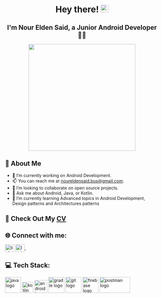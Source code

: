    <h1 align="center">Hey there! <img src="https://media.giphy.com/media/hvRJCLFzcasrR4ia7z/giphy.gif" width="25"></h1>
<h2 align="center">I'm Nour Elden Said, a Junior Android Developer 👨‍💻</h2>

<p align="center"><img  src= "https://user-images.githubusercontent.com/93207605/235039871-3b441576-6068-4c3a-b597-fe0c40083806.gif" width ="350px" ></p>

## 👾 About Me
- 🔭 I’m currently working on Android Development.
- 📫 You can reach me at noureldensaid.bus@gmail.com.
- 👯 I’m looking to collaborate on open source projects.
- 💬 Ask me about Android, Java, or Kotlin.
- 🌱 I’m currently learning Advanced topics in Android Development, Design patterns and Architectures patterns
 
## 📄 Check Out My [CV](https://drive.google.com/file/d/1D6LD_h91IaLSnZsmpZmwYNGndKRFJTCe/view?usp=share_link)

## 🌐 Connect with me:
<p align="left">
<a href="https://linkedin.com/in/noureldensaid" target="_blank"><img align="center"
src="https://raw.githubusercontent.com/rahuldkjain/github-profile-readme-generator/master/src/images/icons/Social/linked-in-alt.svg"
alt="linkedIn" height="25px" width="30px" /></a>
   <a href="https://leetcode.com/nourmorgan01/" target="_blank">
    <img align="center" alt="leetcode | GitHub" height="25px" width="30px" src="https://user-images.githubusercontent.com/93207605/235032353-6061a726-e619-4c1c-b311-f71571a059bd.png" />
  </a> &nbsp;&nbsp;
</p>

## 💻 Tech Stack:
<p align="left">
  <img src="https://cdn.jsdelivr.net/gh/devicons/devicon/icons/java/java-original-wordmark.svg" height="52" width="52" alt="java logo" />
  <img src="https://cdn.jsdelivr.net/gh/devicons/devicon/icons/kotlin/kotlin-original-wordmark.svg" height="36" width="36" alt="kotlin logo" />
  <img src="https://github.com/noureldensaid/noureldensaid/assets/93207605/7bf80986-5ad9-42af-87e4-f66f4b28d9a4" height="42" width="42" alt="android logo" />
  <img src="https://cdn.jsdelivr.net/gh/devicons/devicon/icons/gradle/gradle-plain.svg" height="52" width="52" alt="gradle logo" />
  <img src="https://cdn.jsdelivr.net/gh/devicons/devicon/icons/git/git-original.svg" height="52" width="52" alt="git logo" />
  <img src="https://cdn.jsdelivr.net/gh/devicons/devicon/icons/firebase/firebase-plain.svg" height="52" width="52" alt="firebase logo" />
  <img src="https://github.com/noureldensaid/noureldensaid/assets/93207605/6f6647dc-cd9c-4c8d-9983-de589f28cac2" height="52" width="100" alt="postman logo" />
</p>


 
 
 
   
